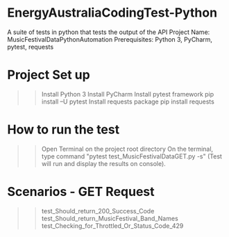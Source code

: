 # EnergyAustraliaCodingTest-Python
A suite of tests in python that tests the output of the API
Project Name: MusicFestivalDataPythonAutomation
Prerequisites: Python 3, PyCharm, pytest, requests
# Project Set up
>> Install Python 3
>> Install PyCharm
>> Install pytest framework
  pip install –U pytest
>> Install requests package
  pip install requests
# How to run the test
>> Open Terminal on the project root directory
>> On the terminal, type command "pytest test_MusicFestivalDataGET.py -s" (Test will run and display the results on console).
# Scenarios - GET Request
>> test_Should_return_200_Success_Code
>> test_Should_return_MusicFestival_Band_Names
>> test_Checking_for_Throttled_Or_Status_Code_429

